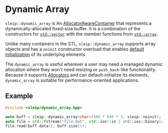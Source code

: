 # Dynamic Array

`sleip::dynamic_array` is An [AllocatorAwareContainer](https://en.cppreference.com/w/cpp/named_req/AllocatorAwareContainer)
that represents a dynamically-allocated fixed-size buffer. It is a combination of the constructors
for [`std::vector`](https://en.cppreference.com/w/cpp/container/vector)
with the member functions from [`std::array`](https://en.cppreference.com/w/cpp/container/array).

Unlike many containers in the STL, `sleip::dynamic_array` supports array objects and has a `noinit`
constructor overload that enables [default initialization](https://en.cppreference.com/w/cpp/language/default_initialization)
of its underlying elements.

The `dynamic_array` is useful wherever a user may need a managed dynamic allocation where they
won't need resizing or `push_back`-like functionality.
Because it supports [Allocators](https://en.cppreference.com/w/cpp/named_req/Allocator) and can
default-initialize its elements, `dynamic_array` is suitable for performance-oriented applications.

## Example

```c++
#include <sleip/dynamic_array.hpp>

auto buff = sleip::dynamic_array<char>(480 * 640 * 3, sleip::noinit);
auto file = std::fstream("file.dat", std::ios::in | std::ios::binary);
file.read(buff.data(), buff.size());
```
